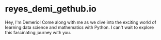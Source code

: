 # reyes_demi_gethub.io
 Hey, I'm Demerio! Come along with me as we dive into the exciting world of learning data science and mathematics with Python. I can't wait to explore this fascinating journey with you.
